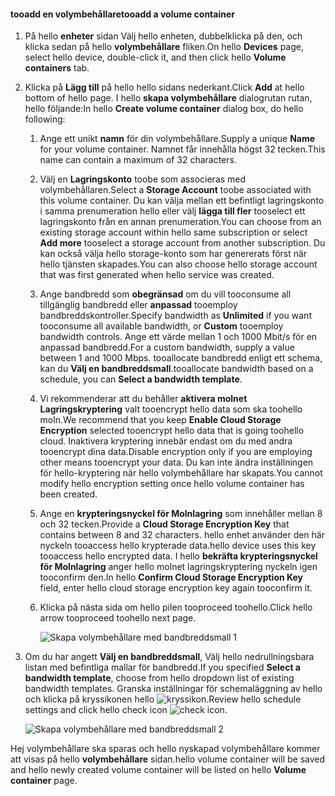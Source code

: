 <!--author=SharS last changed: 1/7/2016-->

#### <a name="tooadd-a-volume-container"></a><span data-ttu-id="f2343-101">tooadd en volymbehållare</span><span class="sxs-lookup"><span data-stu-id="f2343-101">tooadd a volume container</span></span>
1. <span data-ttu-id="f2343-102">På hello **enheter** sidan Välj hello enheten, dubbelklicka på den, och klicka sedan på hello **volymbehållare** fliken.</span><span class="sxs-lookup"><span data-stu-id="f2343-102">On hello **Devices** page, select hello device, double-click it, and then click hello **Volume containers** tab.</span></span>
2. <span data-ttu-id="f2343-103">Klicka på **Lägg till** på hello hello sidans nederkant.</span><span class="sxs-lookup"><span data-stu-id="f2343-103">Click **Add** at hello bottom of hello page.</span></span> <span data-ttu-id="f2343-104">I hello **skapa volymbehållare** dialogrutan rutan, hello följande:</span><span class="sxs-lookup"><span data-stu-id="f2343-104">In hello **Create volume container** dialog box, do hello following:</span></span>
   
   1. <span data-ttu-id="f2343-105">Ange ett unikt **namn** för din volymbehållare.</span><span class="sxs-lookup"><span data-stu-id="f2343-105">Supply a unique **Name** for your volume container.</span></span> <span data-ttu-id="f2343-106">Namnet får innehålla högst 32 tecken.</span><span class="sxs-lookup"><span data-stu-id="f2343-106">This name can contain a maximum of 32 characters.</span></span>
   2. <span data-ttu-id="f2343-107">Välj en **Lagringskonto** toobe som associeras med volymbehållaren.</span><span class="sxs-lookup"><span data-stu-id="f2343-107">Select a **Storage Account** toobe associated with this volume container.</span></span> <span data-ttu-id="f2343-108">Du kan välja mellan ett befintligt lagringskonto i samma prenumeration hello eller välj **lägga till fler** tooselect ett lagringskonto från en annan prenumeration.</span><span class="sxs-lookup"><span data-stu-id="f2343-108">You can choose from an existing storage account within hello same subscription or select **Add more** tooselect a storage account from another subscription.</span></span> <span data-ttu-id="f2343-109">Du kan också välja hello storage-konto som har genererats först när hello tjänsten skapades.</span><span class="sxs-lookup"><span data-stu-id="f2343-109">You can also choose hello storage account that was first generated when hello service was created.</span></span>
   3. <span data-ttu-id="f2343-110">Ange bandbredd som **obegränsad** om du vill tooconsume all tillgänglig bandbredd eller **anpassad** tooemploy bandbreddskontroller.</span><span class="sxs-lookup"><span data-stu-id="f2343-110">Specify bandwidth as **Unlimited** if you want tooconsume all available bandwidth, or **Custom** tooemploy bandwidth controls.</span></span> <span data-ttu-id="f2343-111">Ange ett värde mellan 1 och 1000 Mbit/s för en anpassad bandbredd.</span><span class="sxs-lookup"><span data-stu-id="f2343-111">For a custom bandwidth, supply a value between 1 and 1000 Mbps.</span></span> <span data-ttu-id="f2343-112">tooallocate bandbredd enligt ett schema, kan du **Välj en bandbreddsmall**.</span><span class="sxs-lookup"><span data-stu-id="f2343-112">tooallocate bandwidth based on a schedule, you can **Select a bandwidth template**.</span></span>
   4. <span data-ttu-id="f2343-113">Vi rekommenderar att du behåller **aktivera molnet Lagringskryptering** valt tooencrypt hello data som ska toohello moln.</span><span class="sxs-lookup"><span data-stu-id="f2343-113">We recommend that you keep **Enable Cloud Storage Encryption** selected tooencrypt hello data that is going toohello cloud.</span></span> <span data-ttu-id="f2343-114">Inaktivera kryptering innebär endast om du med andra tooencrypt dina data.</span><span class="sxs-lookup"><span data-stu-id="f2343-114">Disable encryption only if you are employing other means tooencrypt your data.</span></span> <span data-ttu-id="f2343-115">Du kan inte ändra inställningen för hello-kryptering när hello volymbehållare har skapats.</span><span class="sxs-lookup"><span data-stu-id="f2343-115">You cannot modify hello encryption setting once hello volume container has been created.</span></span>
   5. <span data-ttu-id="f2343-116">Ange en **krypteringsnyckel för Molnlagring** som innehåller mellan 8 och 32 tecken.</span><span class="sxs-lookup"><span data-stu-id="f2343-116">Provide a **Cloud Storage Encryption Key** that contains between 8 and 32 characters.</span></span> <span data-ttu-id="f2343-117">hello enhet använder den här nyckeln tooaccess hello krypterade data.</span><span class="sxs-lookup"><span data-stu-id="f2343-117">hello device uses this key tooaccess hello encrypted data.</span></span> <span data-ttu-id="f2343-118">I hello **bekräfta krypteringsnyckel för Molnlagring** anger hello molnet lagringskryptering nyckeln igen tooconfirm den.</span><span class="sxs-lookup"><span data-stu-id="f2343-118">In hello **Confirm Cloud Storage Encryption Key** field, enter hello cloud storage encryption key again tooconfirm it.</span></span> 
   6. <span data-ttu-id="f2343-119">Klicka på nästa sida om hello pilen tooproceed toohello.</span><span class="sxs-lookup"><span data-stu-id="f2343-119">Click hello arrow tooproceed toohello next page.</span></span>
      
      ![Skapa volymbehållare med bandbreddsmall 1](./media/storsimple-add-volume-container/HCS_CreateVCBT1-include.png) 
3. <span data-ttu-id="f2343-121">Om du har angett **Välj en bandbreddsmall**, Välj hello nedrullningsbara listan med befintliga mallar för bandbredd.</span><span class="sxs-lookup"><span data-stu-id="f2343-121">If you specified **Select a bandwidth template**, choose from hello dropdown list of existing bandwidth templates.</span></span> <span data-ttu-id="f2343-122">Granska inställningar för schemaläggning av hello och klicka på kryssikonen hello ![kryssikon](./media/storsimple-configure-new-storage-account/HCS_CheckIcon-include.png).</span><span class="sxs-lookup"><span data-stu-id="f2343-122">Review hello schedule settings and click hello check icon ![check icon](./media/storsimple-configure-new-storage-account/HCS_CheckIcon-include.png).</span></span>
   
    ![Skapa volymbehållare med bandbreddsmall 2](./media/storsimple-add-volume-container/HCS_CreateVCBT2-include.png) 

<span data-ttu-id="f2343-124">Hej volymbehållare ska sparas och hello nyskapad volymbehållare kommer att visas på hello **volymbehållare** sidan.</span><span class="sxs-lookup"><span data-stu-id="f2343-124">hello volume container will be saved and hello newly created volume container will be listed on hello **Volume container** page.</span></span>

